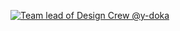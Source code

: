 [![Team lead of Design Crew @y-doka](https://github.com/Y-Doka/badges/raw/main/images/designer.svg)](https://github.com/Y-Doka)